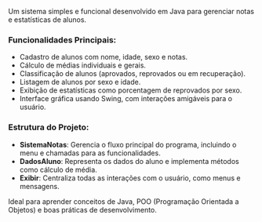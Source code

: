 Um sistema simples e funcional desenvolvido em Java para gerenciar notas e estatísticas de alunos. 

### Funcionalidades Principais:
- Cadastro de alunos com nome, idade, sexo e notas.
- Cálculo de médias individuais e gerais.
- Classificação de alunos (aprovados, reprovados ou em recuperação).
- Listagem de alunos por sexo e idade.
- Exibição de estatísticas como porcentagem de reprovados por sexo.
- Interface gráfica usando Swing, com interações amigáveis para o usuário.

### Estrutura do Projeto:
- **SistemaNotas**: Gerencia o fluxo principal do programa, incluindo o menu e chamadas para as funcionalidades.
- **DadosAluno**: Representa os dados do aluno e implementa métodos como cálculo de média.
- **Exibir**: Centraliza todas as interações com o usuário, como menus e mensagens.

Ideal para aprender conceitos de Java, POO (Programação Orientada a Objetos) e boas práticas de desenvolvimento.
